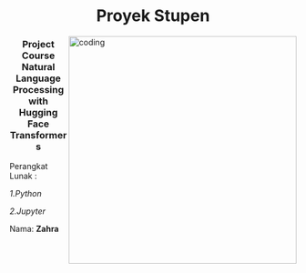 <h1 align="center">Proyek Stupen</h1>
<img align="right" alt="coding" width="400" src="(https://github.com/zahrazenmarbun/Project-Course-Natural-Language-/assets/155308859/2271bcf1-9a6d-4b82-a8e9-ecd9a9c5626c)"> 
<h3 align="center"> Project Course Natural Language Processing with Hugging Face Transformers</h3>

Perangkat Lunak :

  *1.Python*

 *2.Jupyter*




Nama: **Zahra**

<p align="left">
</p>



